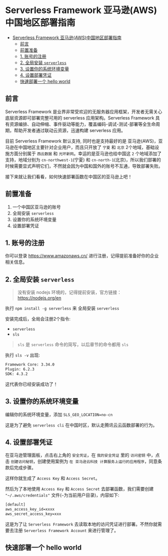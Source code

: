# Serverless Framework 亚马逊(AWS)中国地区部署指南

- [Serverless Framework 亚马逊(AWS)中国地区部署指南](#serverless-framework-亚马逊aws中国地区部署指南)
  - [前言](#前言)
  - [前置准备](#前置准备)
  - [1. 账号的注册](#1-账号的注册)
  - [2. 全局安装 `serverless`](#2-全局安装-serverless)
  - [3. 设置你的系统环境变量](#3-设置你的系统环境变量)
  - [4. 设置部署凭证](#4-设置部署凭证)
  - [快速部署一个 hello world](#快速部署一个-hello-world)

## 前言

Serverless Framework 是业界非常受欢迎的无服务器应用框架，开发者无需关心底层资源即可部署完整可用的 serverless 应用架构。Serverless Framework 具有资源编排、自动伸缩、事件驱动等能力，覆盖编码-调试-测试-部署等全生命周期，帮助开发者通过联动云资源，迅速构建 serverless 应用。

目前 Serverless Framework 默认支持, 同时也是支持最好的是 亚马逊(AWS)，亚马逊在中国地区主要针对企业用户，而且只开放了 `宁夏` 和 `北京` 2个地域，基础设施方面分别属于 `西云数据` 和 `光环新网`。幸运的是亚马逊也给中国这 `2` 个地域添加了支持，地域分别为 `cn-northwest-1`(宁夏) 和 `cn-north-1`(北京)，所以我们部署的时候需要显式声明它们，不然就会因为中国和国外的账号不互通，导致部署失败。

接下来就让我们看看，如何快速部署函数在中国区的亚马逊上吧！

## 前置准备

1. 一个中国区亚马逊的账号
2. 全局安装 `serverless`
3. 设置你的系统环境变量
4. 设置部署凭证

## 1. 账号的注册

你可以登录 <https://www.amazonaws.cn/> 进行注册，记得提前准备好你的企业相关信息。

## 2. 全局安装 `serverless`

> 没有安装 nodejs 环境的，记得提前安装，官方链接：<https://nodejs.org/en>

执行 `npm install -g serverless` 来 全局安装 `serverless`

安装完成后，全局会注册2个指令:

- `serverless`
- `sls`

> `sls` 是 `serverless` 命令的简写，以后章节的命令都用 `sls`

执行 `sls -v` 出现:

```txt
Framework Core: 3.34.0
Plugin: 6.2.3
SDK: 4.3.2
```

这代表你已经安装成功了！

## 3. 设置你的系统环境变量

编辑你的系统环境变量，添加 `SLS_GEO_LOCATION=no-cn`

这是为了避免 `serverless cli` 在中国时区，默认走腾讯云云函数部署的行为。

## 4. 设置部署凭证

在亚马逊管理面板，点击右上角的 `安全凭证`，在 `我的安全凭证` 里的 `访问密钥` 中，点击 `创建访问秘钥`，创建使用案例为 `在 亚马逊云科技 计算服务上运行的应用程序`，同意条款后完成步骤。

这样你就生成了 `Access Key` 和 `Access Secret`。

然后为了本地使用 `Access Key` 和 `Access Secret` 去部署函数，我们需要创建 `"~/.aws/credentials"` 文件(`~`为当前用户目录)，内容如下:

```txt
[default]
aws_access_key_id=xxxx
aws_secret_access_key=xxx
```

这是为了让 `Serverless Framework` 去读取本地的访问凭证进行部署。不然你就需要去注册 `Serverless Framework Account` 来进行管理了。

## 快速部署一个 hello world


